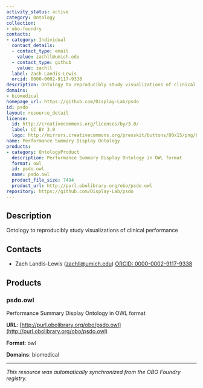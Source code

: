 ```yaml
---
activity_status: active
category: Ontology
collection:
- obo-foundry
contacts:
- category: Individual
  contact_details:
  - contact_type: email
    value: zachll@umich.edu
  - contact_type: github
    value: zachll
  label: Zach Landis-Lewis
  orcid: 0000-0002-9117-9338
description: Ontology to reproducibly study visualizations of clinical performance
domains:
- biomedical
homepage_url: https://github.com/Display-Lab/psdo
id: psdo
layout: resource_detail
license:
  id: http://creativecommons.org/licenses/by/3.0/
  label: CC BY 3.0
  logo: http://mirrors.creativecommons.org/presskit/buttons/80x15/png/by.png
name: Performance Summary Display Ontology
products:
- category: OntologyProduct
  description: Performance Summary Display Ontology in OWL format
  format: owl
  id: psdo.owl
  name: psdo.owl
  product_file_size: 7494
  product_url: http://purl.obolibrary.org/obo/psdo.owl
repository: https://github.com/Display-Lab/psdo
---
```

## Description

Ontology to reproducibly study visualizations of clinical performance

## Contacts

- Zach Landis-Lewis (zachll@umich.edu) [ORCID: 0000-0002-9117-9338](https://orcid.org/0000-0002-9117-9338)

## Products

### psdo.owl

Performance Summary Display Ontology in OWL format

**URL**: [http://purl.obolibrary.org/obo/psdo.owl](http://purl.obolibrary.org/obo/psdo.owl)

**Format**: owl

**Domains**: biomedical

---

*This resource was automatically synchronized from the OBO Foundry registry.*